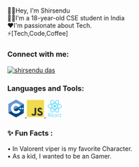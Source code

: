 # 
 👋🏽Hey, I'm Shirsendu <br>👩‍💻I'm a 18-year-old CSE student in India <br>❤️I'm passionate about Tech.<br>⚡[Tech,Code,Coffee]



<h3 align="left">Connect with me:</h3>
<p align="left">
<a href="in/shirsendu-das-361b4b2b5" target="blank"><img align="center" src="https://raw.githubusercontent.com/rahuldkjain/github-profile-readme-generator/master/src/images/icons/Social/linked-in-alt.svg" alt="shirsendu das" height="30" width="40" /></a>
</p>

<h3 align="left">Languages and Tools:</h3>
<p align="left"> <a href="https://www.w3schools.com/cpp/" target="_blank" rel="noreferrer"> <img src="https://raw.githubusercontent.com/devicons/devicon/master/icons/cplusplus/cplusplus-original.svg" alt="cplusplus" width="40" height="40"/> </a> <a href="https://developer.mozilla.org/en-US/docs/Web/JavaScript" target="_blank" rel="noreferrer"> <img src="https://raw.githubusercontent.com/devicons/devicon/master/icons/javascript/javascript-original.svg" alt="javascript" width="40" height="40"/> </a> <a href="https://reactjs.org/" target="_blank" rel="noreferrer"> <img src="https://raw.githubusercontent.com/devicons/devicon/master/icons/react/react-original-wordmark.svg" alt="react" width="40" height="40"/> </a> </p>


<h3 align="left">✨ Fun Facts : </h3>
• In Valorent viper is my favorite Character.<br> • As a kid, I wanted to be an Gamer.








